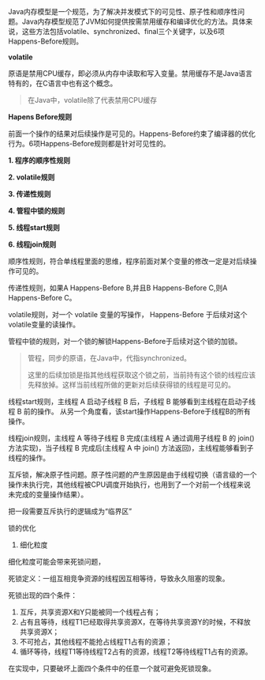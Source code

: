 

Java内存模型是一个规范，为了解决并发模式下的可见性、原子性和顺序性问题。Java内存模型规范了JVM如何提供按需禁用缓存和编译优化的方法。具体来说，这些方法包括volatile、synchronized、final三个关键字，以及6项Happens-Before规则。

**volatile**

原语是禁用CPU缓存，即必须从内存中读取和写入变量。禁用缓存不是Java语言特有的，在C语言中也有这个概念。

>在Java中，volatile除了代表禁用CPU缓存



**Hapens Before规则**

前面一个操作的结果对后续操作是可见的。Happens-Before约束了编译器的优化行为。6项Happens-Before规则都是针对可见性的。

**1. 程序的顺序性规则**

**2. volatile规则**

**3. 传递性规则**

**4. 管程中锁的规则**

**5. 线程start规则**

**6. 线程join规则**

顺序性规则，符合单线程里面的思维，程序前面对某个变量的修改一定是对后续操作可见的。

传递性规则，如果A Happens-Before B,并且B Happens-Before C,则A Happens-Before C。

volatile规则，对一个 volatile 变量的写操作， Happens-Before 于后续对这个 volatile变量的读操作。

> 

管程中锁的规则，对一个锁的解锁Happens-Before于后续对这个锁的加锁。

> 管程，同步的原语，在Java中，代指synchronized。
>
> 这里的后续加锁是指其他线程获取这个锁之前，当前持有这个锁的线程应该先释放掉。这样当前线程所做的更新对后续获得锁的线程是可见的。



线程start规则，主线程 A 启动子线程 B 后，子线程 B 能够看到主线程在启动子线程 B 前的操作。 从另一个角度看，该start操作Happens-Before于线程B的所有操作。

线程join规则，主线程 A 等待子线程 B 完成(主线程 A 通过调用子线程 B 的 join() 方法实现)，当子线程 B 完成后(主线程 A 中 join() 方法返回)，主线程能够看到子线程的操作。 





互斥锁，解决原子性问题。原子性问题的产生原因是由于线程切换（语言级的一个操作未执行完，其他线程被CPU调度开始执行，也用到了一个对前一个线程来说未完成的变量操作结果）。

把一段需要互斥执行的逻辑成为“临界区”



锁的优化

1. 细化粒度

细化粒度可能会带来死锁问题，

死锁定义：一组互相竞争资源的线程因互相等待，导致永久阻塞的现象。

死锁出现的四个条件：

1. 互斥，共享资源X和Y只能被同一个线程占有；
2. 占有且等待，线程T1已经取得共享资源X，在等待共享资源Y的时候，不释放共享资源X；
3. 不可抢占，其他线程不能抢占线程T1占有的资源；
4. 循环等待，线程T1等待线程T2占有的资源，线程T2等待线程T1占有的资源。

在实现中，只要破坏上面四个条件中的任意一个就可避免死锁现象。
